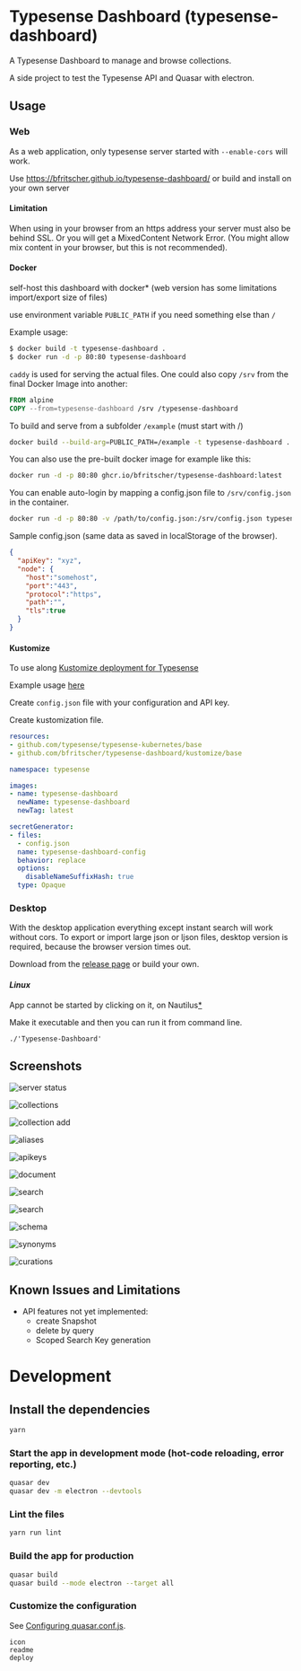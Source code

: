 # Typesense Dashboard (typesense-dashboard)

A Typesense Dashboard to manage and browse collections.

A side project to test the Typesense API and Quasar with electron.

## Usage

### Web
As a web application, only typesense server started with `--enable-cors` will work.

Use https://bfritscher.github.io/typesense-dashboard/ or build and install on your own server

#### Limitation
When using in your browser from an https address your server must also be behind SSL. Or you will get a MixedContent Network Error. (You might allow mix content in your browser, but this is not recommended).


#### Docker

self-host this dashboard with docker* (web version has some limitations import/export size of files)

use environment variable `PUBLIC_PATH` if you need something else than `/`

Example usage:
```bash
$ docker build -t typesense-dashboard .
$ docker run -d -p 80:80 typesense-dashboard
```

`caddy` is used for serving the actual files.
One could also copy `/srv` from the final Docker Image into another:
```Dockerfile
FROM alpine
COPY --from=typesense-dashboard /srv /typesense-dashboard
```

To build and serve from a subfolder `/example` (must start with /)

```bash
docker build --build-arg=PUBLIC_PATH=/example -t typesense-dashboard .
```

You can also use the pre-built docker image for example like this:
```bash
docker run -d -p 80:80 ghcr.io/bfritscher/typesense-dashboard:latest
```

You can enable auto-login by mapping a config.json file to `/srv/config.json` in the container.

```bash
docker run -d -p 80:80 -v /path/to/config.json:/srv/config.json typesense-dashboard
```

Sample config.json (same data as saved in localStorage of the browser).
```json
{
  "apiKey": "xyz",
  "node": {
    "host":"somehost",
    "port":"443",
    "protocol":"https",
    "path":"",
    "tls":true
  }
}
```

#### Kustomize

To use along [Kustomize deployment for Typesense](https://github.com/typesense/typesense-kubernetes)

Example usage [here](kustomize/overlays/dev)

Create `config.json` file with your configuration and API key.

Create kustomization file.
```yml
resources:
- github.com/typesense/typesense-kubernetes/base
- github.com/bfritscher/typesense-dashboard/kustomize/base

namespace: typesense

images:
- name: typesense-dashboard
  newName: typesense-dashboard
  newTag: latest

secretGenerator:
- files:
  - config.json
  name: typesense-dashboard-config
  behavior: replace
  options:
    disableNameSuffixHash: true
  type: Opaque
```


### Desktop

With the desktop application everything except instant search will work without cors.
To export or import large json or ljson files, desktop version is required, because the browser version times out.

Download from the [release page](https://github.com/bfritscher/typesense-dashboard/releases) or build your own.

#### *Linux*
App cannot be started by clicking on it, on Nautilus[*](https://stackoverflow.com/questions/55060402/electron-executable-not-recognized-by-nautilus)

Make it executable and then you can run it from command line.
```
./'Typesense-Dashboard'
```


## Screenshots

![server status](docs/images/server.png)

![collections](docs/images/collections.png)

![collection add](docs/images/collection_add.png)

![aliases](docs/images/aliases.png)

![apikeys](docs/images/apikeys.png)

![document](docs/images/document.png)

![search](docs/images/search.png)

![search](docs/images/search_json.png)

![schema](docs/images/schema.png)

![synonyms](docs/images/synonyms.png)

![curations](docs/images/curations.png)


## Known Issues and Limitations
- API features not yet implemented:
    - create Snapshot
    - delete by query
    - Scoped Search Key generation

# Development
## Install the dependencies
```bash
yarn
```

### Start the app in development mode (hot-code reloading, error reporting, etc.)
```bash
quasar dev
quasar dev -m electron --devtools
```

### Lint the files
```bash
yarn run lint
```

### Build the app for production
```bash
quasar build
quasar build --mode electron --target all
```

### Customize the configuration
See [Configuring quasar.conf.js](https://v2.quasar.dev/quasar-cli/quasar-conf-js).

    icon
    readme
    deploy


